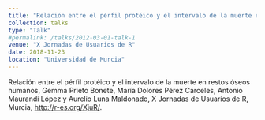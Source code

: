 ```yaml
---
title: "Relación entre el pérfil protéico y el intervalo de la muerte en restos óseos humanos"
collection: talks
type: "Talk"
#permalink: /talks/2012-03-01-talk-1
venue: "X Jornadas de Usuarios de R"
date: 2018-11-23
location: "Universidad de Murcia"
---
```


Relación entre el pérfil protéico y el intervalo de la muerte en restos óseos humanos, Gemma Prieto Bonete, María Dolores Pérez Cárceles, Antonio Maurandi López y Aurelio Luna Maldonado, X Jornadas de Usuarios de R, Murcia, <http://r-es.org/XjuR/>.
